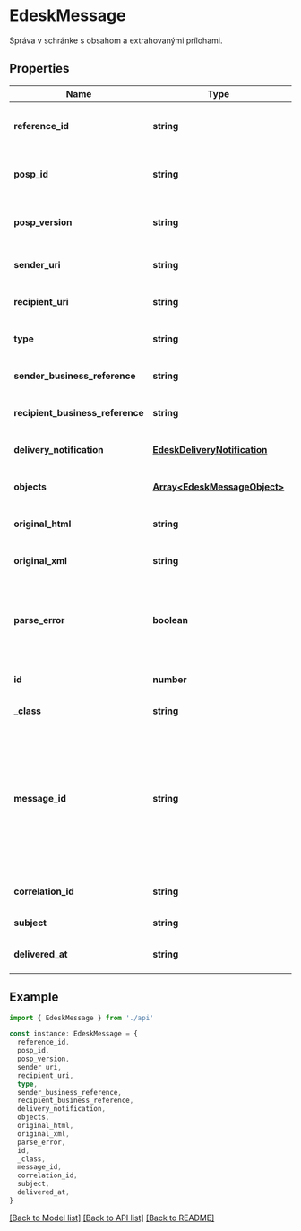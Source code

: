 # EdeskMessage

Správa v schránke s obsahom a extrahovanými prílohami.

## Properties

| Name                             | Type                                                          | Description                                                                                                                                          | Notes                             |
| -------------------------------- | ------------------------------------------------------------- | ---------------------------------------------------------------------------------------------------------------------------------------------------- | --------------------------------- |
| **reference_id**                 | **string**                                                    | SKTalk identifikátor referenčnej správy.                                                                                                             | [optional] [default to undefined] |
| **posp_id**                      | **string**                                                    | Identifikátor obsiahnutého formulára správy.                                                                                                         | [optional] [default to undefined] |
| **posp_version**                 | **string**                                                    | Verzia obsiahnutého formulára správy.                                                                                                                | [optional] [default to undefined] |
| **sender_uri**                   | **string**                                                    | Identifikátor odosielateľa správy.                                                                                                                   | [optional] [default to undefined] |
| **recipient_uri**                | **string**                                                    | Identifikátor prijímateľa správy.                                                                                                                    | [optional] [default to undefined] |
| **type**                         | **string**                                                    | Typ správy.                                                                                                                                          | [optional] [default to undefined] |
| **sender_business_reference**    | **string**                                                    |                                                                                                                                                      | [optional] [default to undefined] |
| **recipient_business_reference** | **string**                                                    |                                                                                                                                                      | [optional] [default to undefined] |
| **delivery_notification**        | [**EdeskDeliveryNotification**](EdeskDeliveryNotification.md) |                                                                                                                                                      | [optional] [default to undefined] |
| **objects**                      | [**Array&lt;EdeskMessageObject&gt;**](EdeskMessageObject.md)  | Extrahované prílohy správy.                                                                                                                          | [default to undefined]            |
| **original_html**                | **string**                                                    | HTML vizualizácia správy.                                                                                                                            | [default to undefined]            |
| **original_xml**                 | **string**                                                    | Pôvodný obsah správy.                                                                                                                                | [default to undefined]            |
| **parse_error**                  | **boolean**                                                   | Indikátor či došlo k chybe pri spracovaní správy na strane komponentu.                                                                               | [default to undefined]            |
| **id**                           | **number**                                                    | eDesk identifikátor správy.                                                                                                                          | [default to undefined]            |
| **\_class**                      | **string**                                                    | SKTalk trieda správy.                                                                                                                                | [default to undefined]            |
| **message_id**                   | **string**                                                    | SKTalk identifikátor správy. Správa odoslaná viacerým adresátom má rovnaké &#x60;message_id&#x60;, no rôzne eDesk &#x60;id&#x60; u každého adresáta. | [default to undefined]            |
| **correlation_id**               | **string**                                                    | SKTalk identifikátor vlákna správ.                                                                                                                   | [default to undefined]            |
| **subject**                      | **string**                                                    | Predmet správy.                                                                                                                                      | [default to undefined]            |
| **delivered_at**                 | **string**                                                    | Čas doručenia správy.                                                                                                                                | [default to undefined]            |

## Example

```typescript
import { EdeskMessage } from './api'

const instance: EdeskMessage = {
  reference_id,
  posp_id,
  posp_version,
  sender_uri,
  recipient_uri,
  type,
  sender_business_reference,
  recipient_business_reference,
  delivery_notification,
  objects,
  original_html,
  original_xml,
  parse_error,
  id,
  _class,
  message_id,
  correlation_id,
  subject,
  delivered_at,
}
```

[[Back to Model list]](../README.md#documentation-for-models) [[Back to API list]](../README.md#documentation-for-api-endpoints) [[Back to README]](../README.md)
